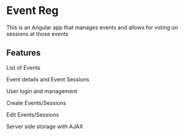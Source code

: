 Event Reg
=========

This is an Angular app that manages events and allows for voting on sessions
at those events

Features
--------

List of Events

Event details and Event Sessions

User login and management

Create Events/Sessions

Edit Events/Sessions

Server side storage with AJAX
